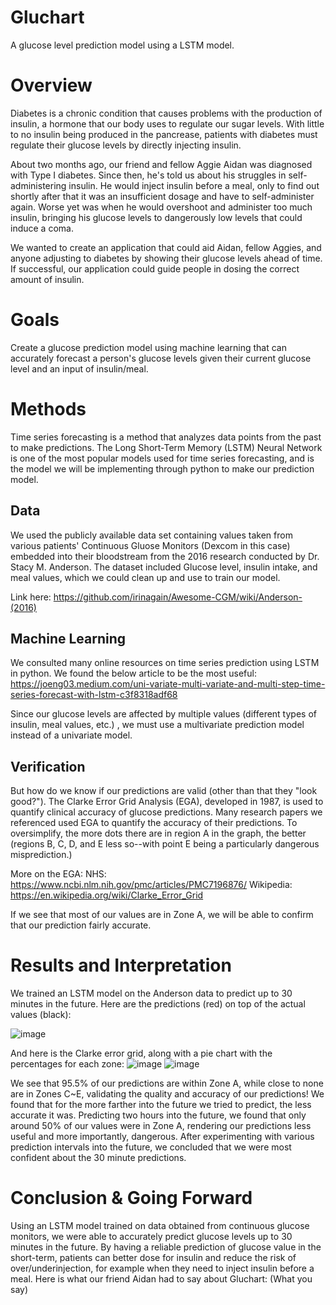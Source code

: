 # Gluchart
A glucose level prediction model using a LSTM model.

# Overview
Diabetes is a chronic condition that causes problems with the production of insulin, a hormone that our body uses to regulate our sugar levels. With little to no insulin 
being produced in the pancrease, patients with diabetes must regulate their glucose levels by directly injecting insulin.

About two months ago, our friend and fellow Aggie Aidan was diagnosed with Type I diabetes. Since then, he's told us about his struggles in self-administering insulin.
He would inject insulin before a meal, only to find out shortly after that it was an insufficient dosage and have to self-administer again. Worse yet was when he would
overshoot and administer too much insulin, bringing his glucose levels to dangerously low levels that could induce a coma.

We wanted to create an application that could aid Aidan, fellow Aggies, and anyone adjusting to diabetes by showing their glucose levels ahead of time. If successful,
our application could guide people in dosing the correct amount of insulin.

# Goals
Create a glucose prediction model using machine learning that can accurately forecast a person's glucose levels given their current glucose level and an input of insulin/meal.

# Methods
Time series forecasting is a method that analyzes data points from the past to make predictions. The Long Short-Term Memory (LSTM) Neural Network is one of the most 
popular models used for time series forecasting, and is the model we will be implementing through python to make our prediction model.

## Data
We used the publicly available data set containing values taken from various patients' Continuous Gluose Monitors (Dexcom in this case) embedded into their bloodstream
from the 2016 research conducted by Dr. Stacy M. Anderson.
The dataset included Glucose level, insulin intake, and meal values, which we could clean up and use to train our model.

Link here: https://github.com/irinagain/Awesome-CGM/wiki/Anderson-(2016)

## Machine Learning
We consulted many online resources on time series prediction using LSTM in python. We found the below article to be the most useful:
https://joeng03.medium.com/uni-variate-multi-variate-and-multi-step-time-series-forecast-with-lstm-c3f8318adf68

Since our glucose levels are affected by multiple values (different types of insulin, meal values, etc.) , we must use a multivariate prediction model instead of a univariate model.

## Verification
But how do we know if our predictions are valid (other than that they "look good?"). 
The Clarke Error Grid Analysis (EGA), developed in 1987, is used to quantify clinical accuracy of glucose predictions. Many research papers we referenced used EGA to quantify the accuracy of their predictions.
To oversimplify, the more dots there are in region A in the graph, the better (regions B, C, D, and E less so--with point E being a particularly dangerous misprediction.)

More on the EGA:
NHS: https://www.ncbi.nlm.nih.gov/pmc/articles/PMC7196876/
Wikipedia: https://en.wikipedia.org/wiki/Clarke_Error_Grid

If we see that most of our values are in Zone A, we will be able to confirm that our prediction fairly accurate.

# Results and Interpretation
We trained an LSTM model on the Anderson data to predict up to 30 minutes in the future. 
Here are the predictions (red) on top of the actual values (black):

![image](https://github.com/TimStewartJ/gluchart/assets/24793742/2ca9e9d6-e1ff-4734-8c10-9373fc01d9bc)

And here is the Clarke error grid, along with a pie chart with the percentages for each zone:
![image](https://github.com/TimStewartJ/gluchart/assets/24793742/72e6c267-4dfa-4066-8ab7-4627903a2154)
![image](https://github.com/TimStewartJ/gluchart/assets/24793742/affbd5b9-fcfa-46af-9d94-5e83e2dd4af2)

We see that 95.5% of our predictions are within Zone A, while close to none are in Zones C~E, validating the quality and accuracy of our predictions!
We found that for the more farther into the future we tried to predict, the less accurate it was. Predicting two hours into the future, we found that only around 50% of
our values were in Zone A, rendering our predictions less useful and more importantly, dangerous. After experimenting with various prediction intervals into the future, 
we concluded that we were most confident about the 30 minute predictions.

# Conclusion & Going Forward
Using an LSTM model trained on data obtained from continuous glucose monitors, we were able to accurately predict glucose levels up to 30 minutes in the future. 
By having a reliable prediction of glucose value in the short-term, patients can better dose for insulin and reduce the risk of over/underinjection, for example when they need to inject insulin before a meal.
Here is what our friend Aidan had to say about Gluchart:
(What you say)


